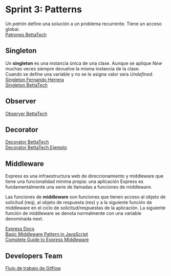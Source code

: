 # Sprint 3: Patterns  
Un *patrón* define una solución a un problema recurrente. Tiene un acceso global.    
[Patrones BettaTech](https://www.youtube.com/playlist?list=PLJkcleqxxobUJlz1Cm8WYd-F_kckkDvc8)  

## Singleton  
Un **singleton** es una instancia única de una clase. Aunque se aplique *New* muchas veces siempre devuelve la misma instancia de la clase.  
Cuando se define una variable y no se le asigna valor sera *Undefined*.  
[Singleton Fernando Herrera](https://www.youtube.com/watch?v=rrWRhrdwuLg)  
[Singleton BettaTech](https://www.youtube.com/watch?v=GGq6s7xhHzY)  

## Observer  
[Observer BettaTech](https://www.youtube.com/watch?v=HFkZb1g8faA&list=PLJkcleqxxobUJlz1Cm8WYd-F_kckkDvc8&index=9)  

## Decorator  
[Decorator BettaTech](https://youtu.be/nLy4x_LPPWU)  
[Decorator BettaTech Ejemplo](https://youtu.be/Ab9HxiPLryg) 

## Middleware  
Express es una infraestructura web de direccionamiento y middleware que tiene una funcionalidad mínima propia: una aplicación Express es fundamentalmente una serie de llamadas a funciones de middleware.  

Las funciones de **middleware** son funciones que tienen acceso al objeto de solicitud (req), al objeto de respuesta (res) y a la siguiente función de middleware en el ciclo de solicitud/respuestas de la aplicación. La siguiente función de middleware se denota normalmente con una variable denominada next.  

[Express Docs](https://expressjs.com/es/guide/using-middleware.html)  
[Basic Middleware Pattern in JavaScript](https://javascript.plainenglish.io/basic-middleware-pattern-in-javascript-ef8756a75cb1)  
[Complete Guide to Express Middleware](https://reflectoring.io/express-middleware/)  

## Developers Team  
[Flujo de trabajo de Gitflow](https://www.atlassian.com/es/git/tutorials/comparing-workflows/gitflow-workflow)
